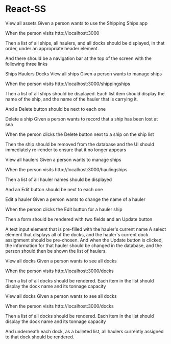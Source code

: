 # React-SS
View all assets
Given a person wants to use the Shipping Ships app

When the person visits http://localhost:3000

Then a list of all ships, all haulers, and all docks should be displayed, in that order, under an appropriate header element.

And there should be a navigation bar at the top of the screen with the following three links

Ships
Haulers
Docks
View all ships
Given a person wants to manage ships

When the person visits http://localhost:3000/shippingships

Then a list of all ships should be displayed. Each list item should display the name of the ship, and the name of the hauler that is carrying it.

And a Delete button should be next to each one

Delete a ship
Given a person wants to record that a ship has been lost at sea

When the person clicks the Delete button next to a ship on the ship list

Then the ship should be removed from the database and the UI should immediately re-render to ensure that it no longer appears

View all haulers
Given a person wants to manage ships

When the person visits http://localhost:3000/haulingships

Then a list of all hauler names should be displayed

And an Edit button should be next to each one

Edit a hauler
Given a person wants to change the name of a hauler

When the person clicks the Edit button for a hauler ship

Then a form should be rendered with two fields and an Update button

A text input element that is pre-filled with the hauler's current name
A select element that displays all of the docks, and the hauler's current dock assignment should be pre-chosen.
And when the Update button is clicked, the information for that hauler should be changed in the database, and the person should then be shown the list of haulers.

View all docks
Given a person wants to see all docks

When the person visits http://localhost:3000/docks

Then a list of all docks should be rendered. Each item in the list should display the dock name and its tonnage capacity

View all docks
Given a person wants to see all docks

When the person visits http://localhost:3000/docks

Then a list of all docks should be rendered. Each item in the list should display the dock name and its tonnage capacity

And underneath each dock, as a bulleted list, all haulers currently assigned to that dock should be rendered.
